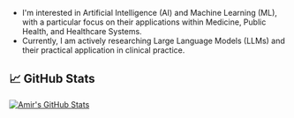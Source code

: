 - I'm interested in Artificial Intelligence (AI) and Machine Learning (ML), with a particular focus on their applications within Medicine, Public Health, and Healthcare Systems.
- Currently, I am actively researching Large Language Models (LLMs) and their practical application in clinical practice.

## &#x1f4c8; GitHub Stats

<a href="https://github.com/AmirSorayaieAzar/AmirSorayaieAzar">
  <img align="center" src="https://github-readme-stats.vercel.app/api?username=AmirSorayaieAzar&show_icons=true&line_height=27&count_private=true&title_color=ffffff&text_color=c9cacc&icon_color=2bbc8a&bg_color=1d1f21" alt="Amir's GitHub Stats" />
</a>

<!---
ASorayaie/ASorayaie is a ✨ special ✨ repository because its `README.md` (this file) appears on your GitHub profile.
You can click the Preview link to take a look at your changes.
--->

